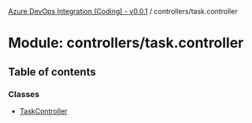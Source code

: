 [Azure DevOps Integration (Coding) - v0.0.1](../README.md) / controllers/task.controller

# Module: controllers/task.controller

## Table of contents

### Classes

- [TaskController](../classes/controllers_task_controller.TaskController.md)
